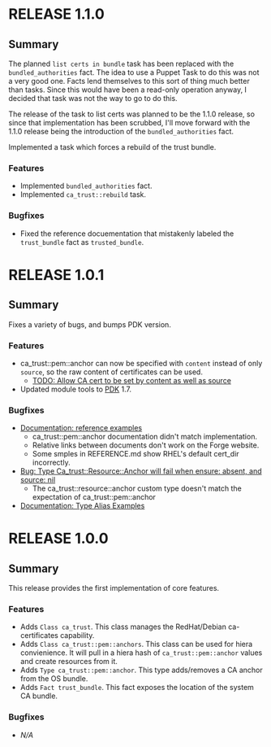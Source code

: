 # RELEASE 1.1.0 #

## Summary ##

The planned `list certs in bundle` task has been replaced with the `bundled_authorities` fact.  The idea to use a Puppet Task to do this was not a very good one.  Facts lend themselves to this sort of thing much better than tasks. Since this would have been a read-only operation anyway, I decided that task was not the way to go to do this.

The release of the task to list certs was planned to be the 1.1.0 release, so since that implementation has been scrubbed, I'll move forward with the 1.1.0 release being the introduction of the `bundled_authorities` fact.

Implemented a task which forces a rebuild of the trust bundle.

### Features ###

+ Implemented `bundled_authorities` fact.
+ Implemented `ca_trust::rebuild` task.

### Bugfixes ###

+ Fixed the reference docuementation that mistakenly labeled the `trust_bundle` fact as `trusted_bundle`.


# RELEASE 1.0.1 #

## Summary ##

Fixes a variety of bugs, and bumps PDK version.

### Features ###

+ ca\_trust::pem::anchor can now be specified with `content` instead of only `source`, so the raw content
of certificates can be used.  
  + [TODO: Allow CA cert to be set by content as well as source](https://github.com/phoenixnap/puppet-ca_trust/issues/4)
+ Updated module tools to [PDK](https://puppet.com/docs/pdk/1.x/pdk.html) 1.7.

### Bugfixes ###

+ [Documentation: reference examples](https://github.com/phoenixnap/puppet-ca_trust/issues/1)
  + ca\_trust::pem::anchor documentation didn\'t match implementation.
  + Relative links between documents don't work on the Forge website.
  + Some smples in REFERENCE.md show RHEL's default cert\_dir incorrectly.
+ [Bug: Type Ca\_trust::Resource::Anchor will fail when ensure: absent, and source: nil](https://github.com/phoenixnap/puppet-ca_trust/issues/3)
  + The ca\_trust::resource::anchor custom type doesn't match the expectation of ca\_trust::pem::anchor
+ [Documentation: Type Alias Examples](https://github.com/phoenixnap/puppet-ca_trust/issues/2)

# RELEASE 1.0.0 #

## Summary ##

This release provides the first implementation of core features.

### Features ###

+ Adds `Class ca_trust`. This class manages the RedHat/Debian ca-certificates capability.
+ Adds `Class ca_trust::pem::anchors`.  This class can be used for hiera convienience.  It 
  will pull in a hiera hash of `ca_trust::pem::anchor` values and create resources from it.
+ Adds `Type ca_trust::pem::anchor`.  This type adds/removes a CA anchor from the OS bundle.
+ Adds `Fact trust_bundle`.  This fact exposes the location of the system CA bundle.

### Bugfixes ###

+ *N/A*
